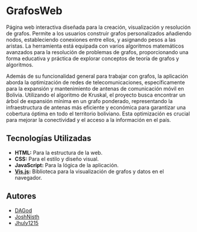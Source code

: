 # GrafosWeb

Página web interactiva diseñada para la creación, visualización y resolución de grafos. Permite a los usuarios construir grafos personalizados añadiendo nodos, estableciendo conexiones entre ellos, y asignando pesos a las aristas. La herramienta está equipada con varios algoritmos matemáticos avanzados para la resolución de problemas de grafos, proporcionando una forma educativa y práctica de explorar conceptos de teoría de grafos y algoritmos.

Además de su funcionalidad general para trabajar con grafos, la aplicación aborda la optimización de redes de telecomunicaciones, específicamente para la expansión y mantenimiento de antenas de comunicación móvil en Bolivia. Utilizando el algoritmo de Kruskal, el proyecto busca encontrar un árbol de expansión mínima en un grafo ponderado, representando la infraestructura de antenas más eficiente y económica para garantizar una cobertura óptima en todo el territorio boliviano. Esta optimización es crucial para mejorar la conectividad y el acceso a la información en el país.

## Tecnologías Utilizadas
- **HTML:** Para la estructura de la web.
- **CSS:** Para el estilo y diseño visual.
- **JavaScript:** Para la lógica de la aplicación.
- **[Vis.js](https://visjs.org/):** Biblioteca para la visualización de grafos y datos en el navegador.

## Autores
- [DAGod](https://github.com/inaDAGod)
- [JoshNisth](https://github.com/JoshNisth)
- [Jhuly1215](https://github.com/Jhuly1215)
  

  

